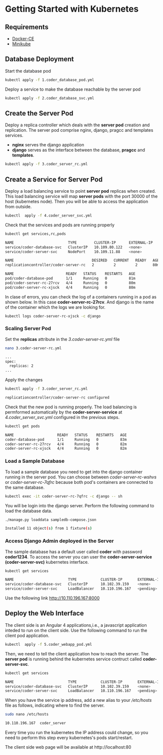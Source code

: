 # Getting Started with Kubernetes

## Requirements

* [Docker-CE](https://docs.docker.com/install/linux/docker-ce/ubuntu/#supported-storage-drivers) 
* [Minikube](https://kubernetes.io/docs/setup/learning-environment/minikube/)

## Database Deployment

Start the database pod

```sh
kubectl apply -f 1.coder_database_pod.yml
```

Deploy a service to make the database reachable by the server pod

```sh
kubectl apply -f 2.coder_database_svc.yml
```

## Create the Server Pod

Deploy a replica controller which deals with the **server pod** creation and replication. The server pod comprise nginx, django, pragcc and templates services. 

* **nginx** serves the django application
* **django** serves as the interface between the database, **pragcc** and **templates**.

```sh
kubectl apply -f 3.coder_server_rc.yml
```

## Create a Service for Server Pod

Deploy a load balancing service to point **server pod** replicas when created. This load balancing service will map **server pods** with the port 30000 of the host (kubernetes node). Then you will be able to access the application from outside.

```sh
kubectl  apply -f 4.coder_server_svc.yml
```

Check that the services and pods are running properly

```sh
kubectl get services,rc,pods

NAME                         TYPE        CLUSTER-IP      EXTERNAL-IP   PORT(S)          AGE
service/coder-database-svc   ClusterIP   10.109.80.122   <none>        5432/TCP         80m
service/coder-server-svc     NodePort    10.109.11.88    <none>        8000:30000/TCP   80m

NAME                                    DESIRED   CURRENT   READY   AGE
replicationcontroller/coder-server-rc   2         2         2       80m

NAME                        READY   STATUS    RESTARTS   AGE
pod/coder-database-pod      1/1     Running   0          81m
pod/coder-server-rc-27rcv   4/4     Running   0          80m
pod/coder-server-rc-xjsck   4/4     Running   0          80m
```

In clase of errors, you can check the log of a containers running in a pod as shown below. In this case **coder-server-rc-27rcv**. And django is the name of the container which the logs we are looking for.

```sh
kubectl logs coder-server-rc-xjsck -c django
```

### Scaling Server Pod

Set the **replicas** attribute in the *3.coder-server-rc.yml* file 

```sh
nano 3.coder-server-rc.yml

...
spec:
  replicas: 2
...
```

Apply the changes


```sh
kubectl apply -f 3.coder_server_rc.yml

replicationcontroller/coder-server-rc configured
```

Check that the new pod is running properly. The load balancing is permformed automatically by the **coder-server-service** at *4.coder_server_svc.yml* configured in the previous steps.

```sh
kubectl get pods

NAME                    READY   STATUS    RESTARTS   AGE
coder-database-pod      1/1     Running   0          83m
coder-server-rc-27rcv   4/4     Running   0          82m
coder-server-rc-xjsck   4/4     Running   0          82m
```

### Load a Sample Database

To load a sample database you need to get into the django container running in the server pod. You can choose between *coder-server-rc-wshvs* or *coder-server-rc-7qfrc* because both pod's containers are connected to the same database.

```sh 
kubectl exec -it coder-server-rc-7qfrc -c django -- sh
```

You will be login into the django server. Perform the following command to load the database data.

```sh 
./manage.py loaddata sampledb-compose.json 

Installed 11 object(s) from 1 fixture(s)
```

### Access Django Admin deployed in the Server

The sample database has a default user called **coder** with password **coder1234**. To access the server you can user the **coder-server-service (coder-server-svc)** kubernetes interface.

```sh
kubectl get services

NAME                         TYPE           CLUSTER-IP       EXTERNAL-IP   PORT(S)          AGE
service/coder-database-svc   ClusterIP      10.102.39.159    <none>        5432/TCP         3h42m
service/coder-server-svc     LoadBalancer   10.110.196.167   <pending>     8000:32652/TCP   3h36m
```

Use the following link http://10.110.196.167:8000

## Deploy the Web Interface


The client side is an Angular 4 applications,i.e., a javascript application inteded to run on the client side. Use the following command to run the client pod application.


```sh
kubectl  apply -f 5.coder_webapp_pod.yml
```

Then, we need to tell the client application how to reach the server. The **server pod** is running behind the kubernetes service contruct called **coder-server-svc**.

```sh
kubectl get services

NAME                         TYPE           CLUSTER-IP       EXTERNAL-IP   PORT(S)          AGE
service/coder-database-svc   ClusterIP      10.102.39.159    <none>        5432/TCP         3h42m
service/coder-server-svc     LoadBalancer   10.110.196.167   <pending>     8000:32652/TCP   3h36m
```

When you have the service ip address, add a new alias to your */etc/hosts* file as follows, indicating where to find the server.

```sh 
sudo nano /etc/hosts

10.110.196.167	coder_server
```

Every time you run the kubernetes the IP address could change, so you need to perform this step every kubernetes's pods start/restart. 

The client side web page will be available at http://localhost:80
